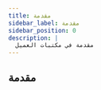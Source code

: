 ```yaml
---
title: مقدمة
sidebar_label: مقدمة
sidebar_position: 0
description: |
  مقدمة في مكتبات العميل
---
```


## مقدمة
